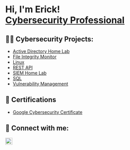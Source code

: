 <h1>Hi, I'm Erick! <br/> <a href="https://www.linkedin.com/in/erickbmoore/">Cybersecurity Professional</a></h1>

<h2>👨‍💻 Cybersecurity Projects:</h2>

- [Active Directory Home Lab](https://github.com/erickbmoore/ActiveDirectoryLab/tree/main)
- [File Integrity Monitor](https://github.com/erickbmoore/FileIntegrityMonitor)
- [Linux](https://github.com/erickbmoore/Linux)
- [REST API](https://github.com/erickbmoore/RestAPI)
- [SIEM Home Lab](https://github.com/erickbmoore/SIEM)
- [SQL](https://github.com/erickbmoore/SQL)
- [Vulnerability Management](https://github.com/erickbmoore/VulnerabilityManagement)

<h2>📄 Certifications</h2>

- [Google Cybersecurity Certificate](https://www.credly.com/badges/cede6930-888c-4372-a1d5-40421873ef91/public_url)

<h2> 🤳 Connect with me:</h2>

[<img align="left" alt="Erick | LinkedIn" width="22px" src="https://cdn.jsdelivr.net/npm/simple-icons@v3/icons/linkedin.svg" />][linkedin]

[linkedin]: https://linkedin.com/in/erickbmoore


